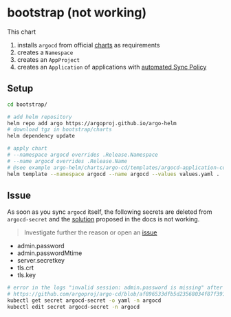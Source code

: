 # bootstrap (not working)

This chart

1. installs `argocd` from official [charts](https://github.com/argoproj/argo-helm/tree/master/charts/argo-cd) as requirements
2. creates a `Namespace`
3. creates an `AppProject`
4. creates an `Application` of applications with [automated Sync Policy](https://argoproj.github.io/argo-cd/user-guide/auto_sync)

## Setup

```bash
cd bootstrap/

# add helm repository
helm repo add argo https://argoproj.github.io/argo-helm
# download tgz in bootstrap/charts
helm dependency update

# apply chart
# --namespace argocd overrides .Release.Namespace
# --name argocd overrides .Release.Name
# @see example argo-helm/charts/argo-cd/templates/argocd-application-controller-clusterrolebinding.yaml
helm template --namespace argocd --name argocd --values values.yaml . | kubectl apply -n argocd -f -
```

## Issue

As soon as you sync `argocd` itself, the following secrets are deleted from `argocd-secret` and the [solution](https://argoproj.github.io/argo-cd/faq/#i-forgot-the-admin-password-how-do-i-reset-it) proposed in the docs is not working.

> Investigate further the reason or open an [issue](https://github.com/argoproj/argo-cd/issues)

* admin.password
* admin.passwordMtime
* server.secretkey
* tls.crt
* tls.key

```bash
# error in the logs "invalid session: admin.password is missing" after first time sync
# https://github.com/argoproj/argo-cd/blob/af896533dfb5d23568034f87f39114156630658f/test/manifests/base/patches.yaml
kubectl get secret argocd-secret -o yaml -n argocd
kubectl edit secret argocd-secret -n argocd
```
